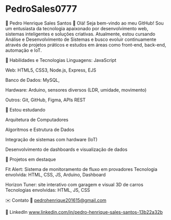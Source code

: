 # PedroSales0777

📌 Pedro Henrique Sales Santos
👋 Olá! Seja bem-vindo ao meu GitHub!
Sou um entusiasta da tecnologia apaixonado por desenvolvimento web, sistemas inteligentes e soluções criativas. Atualmente, estou cursando Análise e Desenvolvimento de Sistemas e busco evoluir continuamente através de projetos práticos e estudos em áreas como front-end, back-end, automação e IoT.

🚀 Habilidades e Tecnologias
Linguagens: JavaScript

Web: HTML5, CSS3, Node.js, Express, EJS

Banco de Dados: MySQL,

Hardware: Arduino, sensores diversos (LDR, umidade, movimento)

Outros: Git, GitHub, Figma, APIs REST

🧠 Estou estudando

Arquitetura de Computadores

Algoritmos e Estrutura de Dados

Integração de sistemas com hardware (IoT)

Desenvolvimento de dashboards e visualização de dados

💼 Projetos em destaque

Fit Alert: Sistema de monitoramento de fluxo em provadores
Tecnologia envolvida: HTML, CSS, JS, Arduino, Dashboard


Horizon Tuner: site interativo com garagem e visual 3D de carros
Tecnologias envolvidas: HTML, JS, CSS


✉️ Contato
📧 pedrohenrique201615@gmail.com

💼 LinkedIn  www.linkedin.com/in/pedro-henrique-sales-santos-13b22a32b


